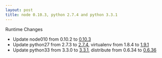 ```yaml
---
layout: post
title: node 0.10.3, python 2.7.4 and python 3.3.1
---
```


Runtime Changes

 - Update node010 from 0.10.2 to [0.10.3][node010]
 - Update python27 from 2.7.3 to [2.7.4][python27], virtualenv from 1.8.4 to [1.9.1][python27-virtualenv]
 - Update python33 from 3.3.0 to [3.3.1][python33], distribute from 0.6.34 to [0.6.36][python33-distribute]

[node010]: https://raw.github.com/joyent/node/v0.10.3/ChangeLog
[python27]: http://www.python.org/getit/releases/2.7.4/
[python27-virtualenv]: https://raw.github.com/pypa/virtualenv/1.9.1/docs/news.txt
[python33]: http://www.python.org/getit/releases/3.3.1/
[python33-distribute]: https://bitbucket.org/tarek/distribute/raw/c813a29e831f266d427d4a4bce3da97f475a8eee/CHANGES.txt
